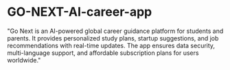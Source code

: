 # GO-NEXT-AI-career-app
"Go Next is an AI-powered global career guidance platform for students and parents. It provides personalized study plans, startup suggestions, and job recommendations with real-time updates. The app ensures data security, multi-language support, and affordable subscription plans for users worldwide."

